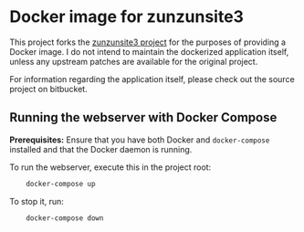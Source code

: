# Docker image for zunzunsite3

This project forks the [zunzunsite3 project](https://bitbucket.org/zunzuncode/zunzunsite3/src/master/)
for the purposes of providing a Docker image. I do not intend to maintain the dockerized application
itself, unless any upstream patches are available for the original
project.

For information regarding the application itself, please check out the
source project on bitbucket.

## Running the webserver with Docker Compose

**Prerequisites:** Ensure that you have both Docker and `docker-compose` installed
and that the Docker daemon is running.

To run the webserver, execute this in the project root:
```bash
    docker-compose up
```
To stop it, run:
```bash
    docker-compose down
```
